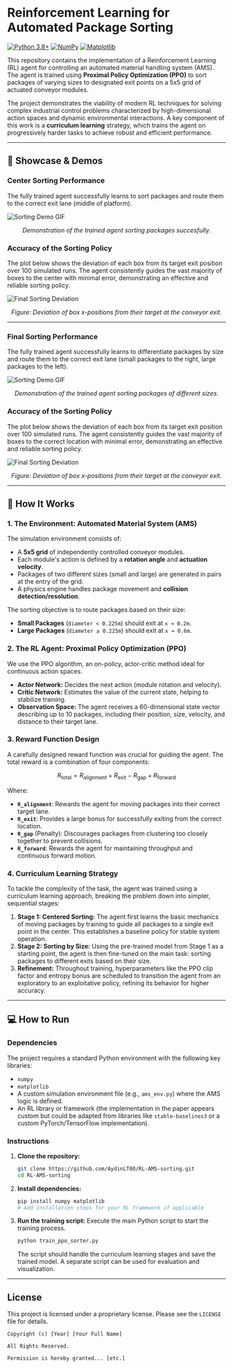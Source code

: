 # Reinforcement Learning for Automated Package Sorting

[![Python 3.8+](https://img.shields.io/badge/Python-3.8+-blue.svg)](https://www.python.org/downloads/)
[![NumPy](https://img.shields.io/badge/NumPy-013243.svg?style=flat&logo=numpy&logoColor=white)](https://numpy.org/)
[![Matplotlib](https://img.shields.io/badge/Matplotlib-%23ffffff.svg?style=flat&logo=Matplotlib&logoColor=black)](https://matplotlib.org/)

This repository contains the implementation of a Reinforcement Learning (RL) agent for controlling an automated material handling system (AMS). The agent is trained using **Proximal Policy Optimization (PPO)** to sort packages of varying sizes to designated exit points on a 5x5 grid of actuated conveyor modules.

The project demonstrates the viability of modern RL techniques for solving complex industrial control problems characterized by high-dimensional action spaces and dynamic environmental interactions. A key component of this work is a **curriculum learning** strategy, which trains the agent on progressively harder tasks to achieve robust and efficient performance.

---

## 🚀 Showcase & Demos

### Center Sorting Performance
The fully trained agent successfully learns to sort packages and route them to the correct exit lane (middle of platform).

<!-- You should create a GIF of your simulation and replace the URL below -->
![Sorting Demo GIF](media/animation4.gif)
*<p align="center">Demonstration of the trained agent sorting packages succesfully.</p>*

### Accuracy of the Sorting Policy
The plot below shows the deviation of each box from its target exit position over 100 simulated runs. The agent consistently guides the vast majority of boxes to the center with minimal error, demonstrating an effective and reliable sorting policy.

![Final Sorting Deviation](media/errorCenter.png)
*<p align="center">Figure: Deviation of box x-positions from their target at the conveyor exit.</p>*

---

### Final Sorting Performance
The fully trained agent successfully learns to differentiate packages by size and route them to the correct exit lane (small packages to the right, large packages to the left).

<!-- You should create a GIF of your simulation and replace the URL below -->
![Sorting Demo GIF](media/sizeSortanimation(2).gif)
*<p align="center">Demonstration of the trained agent sorting packages of different sizes.</p>*

### Accuracy of the Sorting Policy
The plot below shows the deviation of each box from its target exit position over 100 simulated runs. The agent consistently guides the vast majority of boxes to the correct location with minimal error, demonstrating an effective and reliable sorting policy.

![Final Sorting Deviation](media/errorSize.png)
*<p align="center">Figure: Deviation of box x-positions from their target at the conveyor exit.</p>*

---

## 🔧 How It Works

### 1. The Environment: Automated Material System (AMS)
The simulation environment consists of:
-   A **5x5 grid** of independently controlled conveyor modules.
-   Each module's action is defined by a **rotation angle** and **actuation velocity**.
-   Packages of two different sizes (small and large) are generated in pairs at the entry of the grid.
-   A physics engine handles package movement and **collision detection/resolution**.

The sorting objective is to route packages based on their size:
-   **Small Packages** (`diameter < 0.225m`) should exit at `x ≈ 0.2m`.
-   **Large Packages** (`diameter ≥ 0.225m`) should exit at `x ≈ 0.6m`.

### 2. The RL Agent: Proximal Policy Optimization (PPO)
We use the PPO algorithm, an on-policy, actor-critic method ideal for continuous action spaces.
-   **Actor Network:** Decides the next action (module rotation and velocity).
-   **Critic Network:** Estimates the value of the current state, helping to stabilize training.
-   **Observation Space:** The agent receives a 60-dimensional state vector describing up to 10 packages, including their position, size, velocity, and distance to their target lane.

### 3. Reward Function Design
A carefully designed reward function was crucial for guiding the agent. The total reward is a combination of four components:

$$
R_{\text{total}} = R_{\text{alignment}} + R_{\text{exit}} - R_{\text{gap}} + R_{\text{forward}}
$$

Where:
-   **`R_alignment`**: Rewards the agent for moving packages into their correct target lane.
-   **`R_exit`**: Provides a large bonus for successfully exiting from the correct location.
-   **`R_gap`** (Penalty): Discourages packages from clustering too closely together to prevent collisions.
-   **`R_forward`**: Rewards the agent for maintaining throughput and continuous forward motion.

### 4. Curriculum Learning Strategy
To tackle the complexity of the task, the agent was trained using a curriculum learning approach, breaking the problem down into simpler, sequential stages:

1.  **Stage 1: Centered Sorting:** The agent first learns the basic mechanics of moving packages by training to guide all packages to a single exit point in the center. This establishes a baseline policy for stable system operation.
2.  **Stage 2: Sorting by Size:** Using the pre-trained model from Stage 1 as a starting point, the agent is then fine-tuned on the main task: sorting packages to different exits based on their size.
3.  **Refinement:** Throughout training, hyperparameters like the PPO clip factor and entropy bonus are scheduled to transition the agent from an exploratory to an exploitative policy, refining its behavior for higher accuracy.

---

## 💻 How to Run

### Dependencies
The project requires a standard Python environment with the following key libraries:
-   `numpy`
-   `matplotlib`
-   A custom simulation environment file (e.g., `ams_env.py`) where the AMS logic is defined.
-   An RL library or framework (the implementation in the paper appears custom but could be adapted from libraries like `stable-baselines3` or a custom PyTorch/TensorFlow implementation).

### Instructions
1.  **Clone the repository:**
    ```bash
    git clone https://github.com/AydinLT00/RL-AMS-sorting.git
    cd RL-AMS-sorting
    ```
2.  **Install dependencies:**
    ```bash
    pip install numpy matplotlib
    # Add installation steps for your RL framework if applicable
    ```
3.  **Run the training script:**
    Execute the main Python script to start the training process.
    ```bash
    python train_ppo_sorter.py
    ```
    The script should handle the curriculum learning stages and save the trained model. A separate script can be used for evaluation and visualization.

---

## License
This project is licensed under a proprietary license. Please see the `LICENSE` file for details.

```text
Copyright (c) [Year] [Your Full Name]

All Rights Reserved.

Permission is hereby granted... [etc.]
